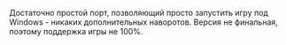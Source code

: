 Достаточно простой порт, позволяющий просто запустить игру под Windows - никаких дополнительных наворотов. Версия не финальная, поэтому поддержка игры не 100%.
